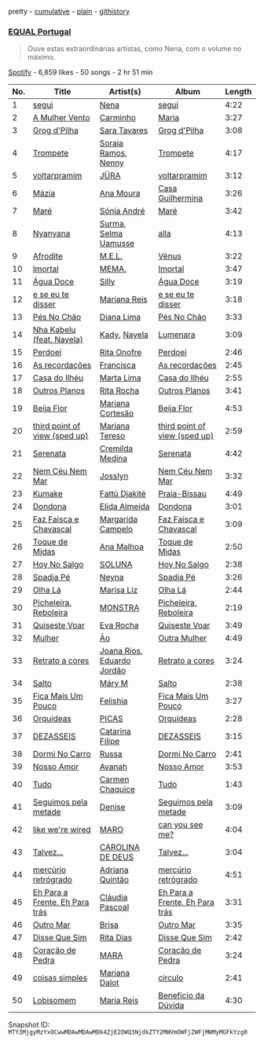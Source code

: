 pretty - [cumulative](/playlists/cumulative/37i9dQZF1DXa3XvSefBFmb.md) - [plain](/playlists/plain/37i9dQZF1DXa3XvSefBFmb) - [githistory](https://github.githistory.xyz/mackorone/spotify-playlist-archive/blob/main/playlists/plain/37i9dQZF1DXa3XvSefBFmb)

### [EQUAL Portugal](https://open.spotify.com/playlist/37i9dQZF1DXa3XvSefBFmb)

> Ouve estas extraordinárias artistas, como Nena, com o volume no máximo.

[Spotify](https://open.spotify.com/user/spotify) - 6,859 likes - 50 songs - 2 hr 51 min

| No. | Title | Artist(s) | Album | Length |
|---|---|---|---|---|
| 1 | [segui](https://open.spotify.com/track/5GzWXMwxAHTPL8mS0DbM0O) | [Nena](https://open.spotify.com/artist/561qBVd91ZPE9yCURXt7BB) | [segui](https://open.spotify.com/album/5X04UZxJC40mbkZ2adB6Bb) | 4:22 |
| 2 | [A Mulher Vento](https://open.spotify.com/track/3umV5jWUiYYzrcD2TzshHJ) | [Carminho](https://open.spotify.com/artist/6I1r8xKn6bCeionvZVdzdR) | [Maria](https://open.spotify.com/album/0IIrr6l1DIezFyEthY2svL) | 3:27 |
| 3 | [Grog d'Pilha](https://open.spotify.com/track/38y0HYQgnw8Y6VuTOAFmkx) | [Sara Tavares](https://open.spotify.com/artist/57zZoaRDFEjqRwq6FlT0va) | [Grog d'Pilha](https://open.spotify.com/album/1FUTIJ9OdcQ86eiSW4FUxo) | 3:08 |
| 4 | [Trompete](https://open.spotify.com/track/2PEIsEdhCs1ykvN9tY6erM) | [Soraia Ramos](https://open.spotify.com/artist/6Hdj9MS399KY29SP12gI0L), [Nenny](https://open.spotify.com/artist/2DEfqyWjAMIfKYMXb1V8L1) | [Trompete](https://open.spotify.com/album/6xGbYgroEdQLyEMdSeQqeS) | 4:17 |
| 5 | [voltarpramim](https://open.spotify.com/track/2yCPz8xE5n5hyaunPjZ5T8) | [JÜRA](https://open.spotify.com/artist/7tfbeKMXzuNuL25n1plxH9) | [voltarpramim](https://open.spotify.com/album/27NsbOnymNnUYQXA49dCkb) | 3:12 |
| 6 | [Mázia](https://open.spotify.com/track/4W2eyKnZa4iDpOM0B7fBpY) | [Ana Moura](https://open.spotify.com/artist/5HjL8Wcg8TdKTABDci2mB7) | [Casa Guilhermina](https://open.spotify.com/album/6mnkadX4JLnvPxDGWnQ0Bu) | 3:26 |
| 7 | [Maré](https://open.spotify.com/track/4vweHv5gSlHkYYP5YVDHDq) | [Sónia André](https://open.spotify.com/artist/1mdbLkpqAkHSZIaqKXfEPt) | [Maré](https://open.spotify.com/album/651DiA01Gt8D6Je9JYn6nw) | 3:42 |
| 8 | [Nyanyana](https://open.spotify.com/track/686Gapb3LQuK8LhfYcnYG9) | [Surma](https://open.spotify.com/artist/0K3KGih25AbNfCp4vvNiFz), [Selma Uamusse](https://open.spotify.com/artist/4nDOdxGCI3SVZsYt5E0ZWh) | [alla](https://open.spotify.com/album/2z3oCBULHZqfLu4WmVKno2) | 4:13 |
| 9 | [Afrodite](https://open.spotify.com/track/2LGTy30DW5wJCgb5Pe8l4e) | [M.E.L.](https://open.spotify.com/artist/5TytmV5wOLkMz6rSdCuNDi) | [Vénus](https://open.spotify.com/album/0AjthOqi7OncysYtbw1eUd) | 3:22 |
| 10 | [Imortal](https://open.spotify.com/track/7B8gzBawT0zn80MAbVBHrI) | [MEMA.](https://open.spotify.com/artist/37aohsljYHuwzOG27WiVVY) | [Imortal](https://open.spotify.com/album/40pWFpDBPIYfGguzgEwplD) | 3:47 |
| 11 | [Água Doce](https://open.spotify.com/track/13APzWfTKJfVxiIxTsFKVD) | [Silly](https://open.spotify.com/artist/4IIEmvJstuMbrPadNIpRRx) | [Água Doce](https://open.spotify.com/album/5qFPtIWKEleW7zmaH0bgVM) | 3:19 |
| 12 | [e se eu te disser](https://open.spotify.com/track/7AHSUEtE9PJTayLg4ksP1j) | [Mariana Reis](https://open.spotify.com/artist/7H5gc6iAgqhJ4my9n3kdMV) | [e se eu te disser](https://open.spotify.com/album/3JLW7cdDnbNY6TTF57Szvz) | 3:18 |
| 13 | [Pés No Chão](https://open.spotify.com/track/2FgdHjlJbxi1L9wdm0QUgd) | [Diana Lima](https://open.spotify.com/artist/32Smk7Ovdr0xb5MbQtU16t) | [Pés No Chão](https://open.spotify.com/album/5iwyLMojcRsb8E5jLTK4vc) | 3:33 |
| 14 | [Nha Kabelu \(feat\. Nayela\)](https://open.spotify.com/track/7e6KCM44dase5vb1j2vpEG) | [Kady](https://open.spotify.com/artist/2tR18g0y9MW8OsxxwzqpIz), [Nayela](https://open.spotify.com/artist/7bJaYw4jbgEpFicu97uMgH) | [Lumenara](https://open.spotify.com/album/46LN2hg9zbOgmPAIlV2GKK) | 3:09 |
| 15 | [Perdoei](https://open.spotify.com/track/0sJ99cIgoujB33vV7hSujx) | [Rita Onofre](https://open.spotify.com/artist/7vVA69an2aWJ4q8lY5KC9Z) | [Perdoei](https://open.spotify.com/album/2mIYWshvedeL7tao3RJyqz) | 2:46 |
| 16 | [As recordações](https://open.spotify.com/track/0TEtn1o4DYrBFZxZKoeInt) | [Francisca](https://open.spotify.com/artist/5gjRxCG64XuE2HnCIEvaHI) | [As recordações](https://open.spotify.com/album/5v7QBQfmN9ckcqBL3W7Jzp) | 2:45 |
| 17 | [Casa do Ilhéu](https://open.spotify.com/track/1kYpWsccR504jYB1Pvgn59) | [Marta Lima](https://open.spotify.com/artist/5Q7g0NhLOVj7lWu5xCxDZR) | [Casa do Ilhéu](https://open.spotify.com/album/10qGddKTaD2xyvVMLiLgG6) | 2:55 |
| 18 | [Outros Planos](https://open.spotify.com/track/30t2xt3amQEfMIbvI15054) | [Rita Rocha](https://open.spotify.com/artist/6zACiTxKXpO8M50M065iDy) | [Outros Planos](https://open.spotify.com/album/7GMXmkE4g6yWf0BlZLahhQ) | 3:41 |
| 19 | [Beija Flor](https://open.spotify.com/track/59P93klgWO9PRBuWIGz6an) | [Mariana Cortesão](https://open.spotify.com/artist/3SDCsDkaKp4ufaOh4gRMjG) | [Beija Flor](https://open.spotify.com/album/4VTrjEGto6R3dT5CekEaZU) | 4:53 |
| 20 | [third point of view \(sped up\)](https://open.spotify.com/track/0xfgGjYm4bKrNUyI4bYzzT) | [Mariana Tereso](https://open.spotify.com/artist/2flPiXqSKewUNnRoSCGZHu) | [third point of view \(sped up\)](https://open.spotify.com/album/36Sety9uFVkIyOG4KWw91s) | 2:59 |
| 21 | [Serenata](https://open.spotify.com/track/0iH6ACCaYRPekMHUcHV2uX) | [Cremilda Medina](https://open.spotify.com/artist/7m1dm6eKgspx20jb8RrCEp) | [Serenata](https://open.spotify.com/album/404DplsamthydoxOpTssjZ) | 4:42 |
| 22 | [Nem Céu Nem Mar](https://open.spotify.com/track/2xEI0gdaCtEZdmZKWjTlzG) | [Josslyn](https://open.spotify.com/artist/7DaYWbVfmn3AtcUJua9yYF) | [Nem Céu Nem Mar](https://open.spotify.com/album/4458gv3ShBykHRDLfM87pY) | 3:32 |
| 23 | [Kumake](https://open.spotify.com/track/0gYJ9bbMWP2A4gBKUcstcj) | [Fattú Djakité](https://open.spotify.com/artist/3Ji5HpAvMIP5wpkWnffUWR) | [Praia\-Bissau](https://open.spotify.com/album/6l5Jg7YSXxuIO1EUyuYcLb) | 4:49 |
| 24 | [Dondona](https://open.spotify.com/track/2TO0IrtXgb1ThU3esHuCmC) | [Elida Almeida](https://open.spotify.com/artist/4QMgntJ821xE1UtdWtJWbd) | [Dondona](https://open.spotify.com/album/19c3gPANUm4sf4vTtWYTob) | 3:01 |
| 25 | [Faz Faísca e Chavascal](https://open.spotify.com/track/3evlkjXrRD6DNfVPaI7q4h) | [Margarida Campelo](https://open.spotify.com/artist/3bbmsol5aDwGqorVdy2s50) | [Faz Faísca e Chavascal](https://open.spotify.com/album/5ahKKBaQJQg9iH454hZGor) | 3:09 |
| 26 | [Toque de Midas](https://open.spotify.com/track/2b5ak9JZ3HpowUId7ZA4uN) | [Ana Malhoa](https://open.spotify.com/artist/11fQUCWMbX34Eb8XVhrW9w) | [Toque de Midas](https://open.spotify.com/album/1Jk7fuUDWalGM4El9Zq0LN) | 2:50 |
| 27 | [Hoy No Salgo](https://open.spotify.com/track/3lpVdysBP4nG7yrWjRmfBK) | [SOLUNA](https://open.spotify.com/artist/6sIsLfY5y0OFtBSbSNEjmW) | [Hoy No Salgo](https://open.spotify.com/album/7mkZWuUwfAYH0ZnGJMpGqo) | 2:38 |
| 28 | [Spadja Pé](https://open.spotify.com/track/77GqJV1VlOmOYuiKKOsSR1) | [Neyna](https://open.spotify.com/artist/6lrpKiPnrnPLeKxKqIq7A7) | [Spadja Pé](https://open.spotify.com/album/44eEnwTHqdpyDswxubqcWn) | 3:26 |
| 29 | [Olha Lá](https://open.spotify.com/track/24uluitPbMaXlVNAzEHUA2) | [Marisa Liz](https://open.spotify.com/artist/2cM6v3lyiTwzu0lIDp1zMn) | [Olha Lá](https://open.spotify.com/album/5UjiTFgwZqewxTcMMvfYZr) | 2:44 |
| 30 | [Picheleira, Reboleira](https://open.spotify.com/track/5WRtYKtlkhK3aTZ64OSXXu) | [MONSTRA](https://open.spotify.com/artist/7oUlgiZtYEgJy0bo4peq37) | [Picheleira, Reboleira](https://open.spotify.com/album/6SwV5rF3dhwx2LqorWWjbA) | 2:19 |
| 31 | [Quiseste Voar](https://open.spotify.com/track/0esbOJFngrEUi09qD8dp3D) | [Eva Rocha](https://open.spotify.com/artist/0tfUBU5rGGDsed3WFKfiV1) | [Quiseste Voar](https://open.spotify.com/album/2uYXQ6xOYBJmxFclmsc4Up) | 3:49 |
| 32 | [Mulher](https://open.spotify.com/track/1Ye9nwgF29cjDGG9s7TZVg) | [Ão](https://open.spotify.com/artist/2FnhKB01CBc0KBjcTDDOod) | [Outra Mulher](https://open.spotify.com/album/2eAEFQTuF2bExUa7JSUU9t) | 4:49 |
| 33 | [Retrato a cores](https://open.spotify.com/track/2WPPKoG9INOF4GRNy7hoQZ) | [Joana Rios](https://open.spotify.com/artist/0Dji2ErleG7FaCHOFgesu5), [Eduardo Jordão](https://open.spotify.com/artist/668TDIt1lci1b2DZX8md9J) | [Retrato a cores](https://open.spotify.com/album/1UEuRtIBgzmvVvyhnD2gWk) | 3:24 |
| 34 | [Salto](https://open.spotify.com/track/6hEuw4nJZDkBguWgZMCCre) | [Máry M](https://open.spotify.com/artist/6myextZ5obd54txCqZp7Ns) | [Salto](https://open.spotify.com/album/7Db3HaBNGxxqOYIfPiUq6g) | 2:38 |
| 35 | [Fica Mais Um Pouco](https://open.spotify.com/track/0BKlD2EIkCiMFCaAkaMfdd) | [Felishia](https://open.spotify.com/artist/2VQJ9qBV0mzZAVkDYt1gCm) | [Fica Mais Um Pouco](https://open.spotify.com/album/1sBE475AcbCUYyP7QHud24) | 3:27 |
| 36 | [Orquídeas](https://open.spotify.com/track/6wgdbFGUa3uIJOHrgOGzik) | [PICAS](https://open.spotify.com/artist/2zhaNkh73UkrsEb4nGNj8f) | [Orquídeas](https://open.spotify.com/album/1NIkR9aY76HYXhMi72sZe5) | 2:28 |
| 37 | [DEZASSEIS](https://open.spotify.com/track/6ZTa0dw081xH2119arfV2w) | [Catarina Filipe](https://open.spotify.com/artist/4OhowqCgfvzq9Fc2qcSbc8) | [DEZASSEIS](https://open.spotify.com/album/0asgt4CXrwTEbrrxW049VO) | 3:15 |
| 38 | [Dormi No Carro](https://open.spotify.com/track/45v2Tp3itHwoAD5CoCErgc) | [Russa](https://open.spotify.com/artist/0xvJ9qU06BFpjboJHMulTm) | [Dormi No Carro](https://open.spotify.com/album/0jiBatlpuclG0BU2C1Ancy) | 2:41 |
| 39 | [Nosso Amor](https://open.spotify.com/track/6lbtShLS4TsqVY3z9keauA) | [Avanah](https://open.spotify.com/artist/4kS6NC6K4IAwuwuaAazVFY) | [Nosso Amor](https://open.spotify.com/album/4fVIoKC3saDtctQ3EnX8B2) | 3:53 |
| 40 | [Tudo](https://open.spotify.com/track/3Bn7Nguftx7p3n077LKSsi) | [Carmen Chaquice](https://open.spotify.com/artist/7FNGfhLBvPhRisszCPtHAT) | [Tudo](https://open.spotify.com/album/78ZjYO3OqWoFaedAm8BGZg) | 1:43 |
| 41 | [Seguimos pela metade](https://open.spotify.com/track/1WPe6k0tslGlIRsO0obMTy) | [Denise](https://open.spotify.com/artist/6t9iYij561aIw8DBdos1Wr) | [Seguimos pela metade](https://open.spotify.com/album/1fb2OVGhNAxmpHXhISBMlR) | 3:09 |
| 42 | [like we're wired](https://open.spotify.com/track/0KcINbJYIerkABczK3q0qo) | [MARO](https://open.spotify.com/artist/3NP4jJcW3R6qO6rbtnH0wn) | [can you see me?](https://open.spotify.com/album/6lvr2vceq0j5YhJUQTPSKE) | 4:04 |
| 43 | [Talvez...](https://open.spotify.com/track/65BXCyoVQ1sSGj0z6UxRcL) | [CAROLINA DE DEUS](https://open.spotify.com/artist/0CwJCUfVGXjdMvyLzJNwFH) | [Talvez...](https://open.spotify.com/album/0o8AGwMQunsC0QMOk4hZt3) | 3:04 |
| 44 | [mercúrio retrógrado](https://open.spotify.com/track/6gJKY5S6exkeLg1lQOJF5H) | [Adriana Quintão](https://open.spotify.com/artist/3t4L3zSTVJk0WLH13SvzZa) | [mercúrio retrógrado](https://open.spotify.com/album/4xCIhbcMd1Rdv2LEsOCRwn) | 4:51 |
| 45 | [Eh Para a Frente, Eh Para trás](https://open.spotify.com/track/3elqH6YbzTGQtlYdlmIbZC) | [Cláudia Pascoal](https://open.spotify.com/artist/4mgrIhoYnm5QMXkDHhPaDJ) | [Eh Para a Frente, Eh Para trás](https://open.spotify.com/album/3srSDFJhgwBetFxmT1nvgM) | 3:31 |
| 46 | [Outro Mar](https://open.spotify.com/track/6EQhn0ZYXVi8IPBS4cA5ku) | [Brisa](https://open.spotify.com/artist/0h86oLtyPHlFgPyr7AcAtC) | [Outro Mar](https://open.spotify.com/album/3skOTwzTRlaHveWwNcol3l) | 3:35 |
| 47 | [Disse Que Sim](https://open.spotify.com/track/4kDI9caBU7ZU4GS1UE81TE) | [Rita Dias](https://open.spotify.com/artist/1Sz1D01Jw9BQq7fwW1yvqK) | [Disse Que Sim](https://open.spotify.com/album/26q7TiQAry0szrfxFr9AYp) | 2:42 |
| 48 | [Coração de Pedra](https://open.spotify.com/track/3YHkxbE7bRGdGVSIEXgooD) | [MARA](https://open.spotify.com/artist/5F9mvejx8ps76oWYpjbHtJ) | [Coração de Pedra](https://open.spotify.com/album/5tKiYumWylU32f3ky8FpYb) | 3:24 |
| 49 | [coisas simples](https://open.spotify.com/track/1Xl2KjK8cbgg2GdoCHP1ku) | [Mariana Dalot](https://open.spotify.com/artist/58FpRmP3RvLQW4FuJ44Y6P) | [círculo](https://open.spotify.com/album/4fpWkJwVPLovSsAbV00fMl) | 2:41 |
| 50 | [Lobisomem](https://open.spotify.com/track/6s2dfXDxAS9o1IculpMGFW) | [Maria Reis](https://open.spotify.com/artist/0DWQj8MLymKN8IpUcB2Yh9) | [Benefício da Dúvida](https://open.spotify.com/album/1yhNNdKPvfXDXrJvKoZBB3) | 4:30 |

Snapshot ID: `MTY3MjgyMzYxOCwwMDAwMDAwMDk4ZjE2OWQ3NjdkZTY2MWVmOWFjZWFjMWMyMGFkYzg0`
